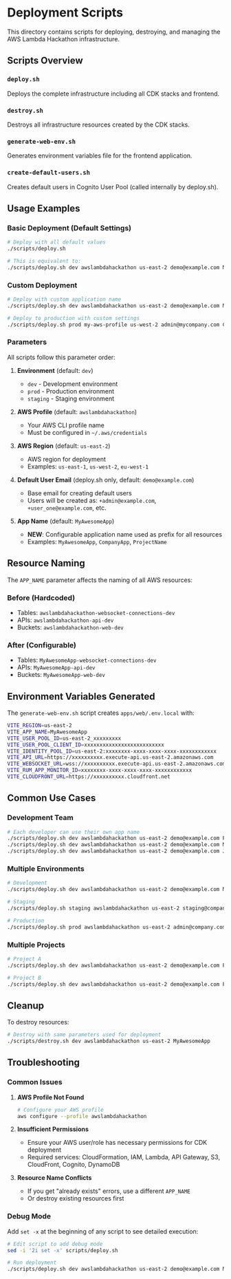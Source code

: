# Deployment Scripts

This directory contains scripts for deploying, destroying, and managing the AWS Lambda Hackathon infrastructure.

## Scripts Overview

### `deploy.sh`

Deploys the complete infrastructure including all CDK stacks and frontend.

### `destroy.sh`

Destroys all infrastructure resources created by the CDK stacks.

### `generate-web-env.sh`

Generates environment variables file for the frontend application.

### `create-default-users.sh`

Creates default users in Cognito User Pool (called internally by deploy.sh).

## Usage Examples

### Basic Deployment (Default Settings)

```bash
# Deploy with all default values
./scripts/deploy.sh

# This is equivalent to:
./scripts/deploy.sh dev awslambdahackathon us-east-2 demo@example.com MyAwesomeApp
```

### Custom Deployment

```bash
# Deploy with custom application name
./scripts/deploy.sh dev awslambdahackathon us-east-2 demo@example.com MyAwesomeApp

# Deploy to production with custom settings
./scripts/deploy.sh prod my-aws-profile us-west-2 admin@mycompany.com CompanyApp
```

### Parameters

All scripts follow this parameter order:

1. **Environment** (default: `dev`)

   - `dev` - Development environment
   - `prod` - Production environment
   - `staging` - Staging environment

2. **AWS Profile** (default: `awslambdahackathon`)

   - Your AWS CLI profile name
   - Must be configured in `~/.aws/credentials`

3. **AWS Region** (default: `us-east-2`)

   - AWS region for deployment
   - Examples: `us-east-1`, `us-west-2`, `eu-west-1`

4. **Default User Email** (deploy.sh only, default: `demo@example.com`)

   - Base email for creating default users
   - Users will be created as: `+admin@example.com`, `+user_one@example.com`, etc.

5. **App Name** (default: `MyAwesomeApp`)
   - **NEW**: Configurable application name used as prefix for all resources
   - Examples: `MyAwesomeApp`, `CompanyApp`, `ProjectName`

## Resource Naming

The `APP_NAME` parameter affects the naming of all AWS resources:

### Before (Hardcoded)

- Tables: `awslambdahackathon-websocket-connections-dev`
- APIs: `awslambdahackathon-api-dev`
- Buckets: `awslambdahackathon-web-dev`

### After (Configurable)

- Tables: `MyAwesomeApp-websocket-connections-dev`
- APIs: `MyAwesomeApp-api-dev`
- Buckets: `MyAwesomeApp-web-dev`

## Environment Variables Generated

The `generate-web-env.sh` script creates `apps/web/.env.local` with:

```bash
VITE_REGION=us-east-2
VITE_APP_NAME=MyAwesomeApp
VITE_USER_POOL_ID=us-east-2_xxxxxxxxx
VITE_USER_POOL_CLIENT_ID=xxxxxxxxxxxxxxxxxxxxxxxxxx
VITE_IDENTITY_POOL_ID=us-east-2:xxxxxxxx-xxxx-xxxx-xxxx-xxxxxxxxxxxx
VITE_API_URL=https://xxxxxxxxxx.execute-api.us-east-2.amazonaws.com
VITE_WEBSOCKET_URL=wss://xxxxxxxxxx.execute-api.us-east-2.amazonaws.com/dev
VITE_RUM_APP_MONITOR_ID=xxxxxxxx-xxxx-xxxx-xxxx-xxxxxxxxxxxx
VITE_CLOUDFRONT_URL=https://xxxxxxxxxx.cloudfront.net
```

## Common Use Cases

### Development Team

```bash
# Each developer can use their own app name
./scripts/deploy.sh dev awslambdahackathon us-east-2 demo@example.com PabloApp
./scripts/deploy.sh dev awslambdahackathon us-east-2 demo@example.com MariaApp
./scripts/deploy.sh dev awslambdahackathon us-east-2 demo@example.com JuanApp
```

### Multiple Environments

```bash
# Development
./scripts/deploy.sh dev awslambdahackathon us-east-2 demo@example.com MyApp

# Staging
./scripts/deploy.sh staging awslambdahackathon us-east-2 staging@company.com MyApp

# Production
./scripts/deploy.sh prod awslambdahackathon us-east-2 admin@company.com MyApp
```

### Multiple Projects

```bash
# Project A
./scripts/deploy.sh dev awslambdahackathon us-east-2 demo@example.com ProjectA

# Project B
./scripts/deploy.sh dev awslambdahackathon us-east-2 demo@example.com ProjectB
```

## Cleanup

To destroy resources:

```bash
# Destroy with same parameters used for deployment
./scripts/destroy.sh dev awslambdahackathon us-east-2 MyAwesomeApp
```

## Troubleshooting

### Common Issues

1. **AWS Profile Not Found**

   ```bash
   # Configure your AWS profile
   aws configure --profile awslambdahackathon
   ```

2. **Insufficient Permissions**

   - Ensure your AWS user/role has necessary permissions for CDK deployment
   - Required services: CloudFormation, IAM, Lambda, API Gateway, S3, CloudFront, Cognito, DynamoDB

3. **Resource Name Conflicts**
   - If you get "already exists" errors, use a different `APP_NAME`
   - Or destroy existing resources first

### Debug Mode

Add `set -x` at the beginning of any script to see detailed execution:

```bash
# Edit script to add debug mode
sed -i '2i set -x' scripts/deploy.sh

# Run deployment
./scripts/deploy.sh dev awslambdahackathon us-east-2 demo@example.com MyApp
```
